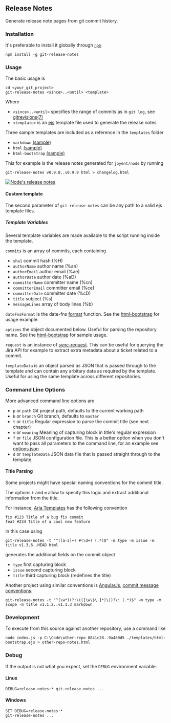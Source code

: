## Release Notes

Generate release note pages from git commit history.

### Installation

It's preferable to install it globally through [`npm`](https://www.npmjs.com/package/git-release-notes)

    npm install -g git-release-notes

### Usage

The basic usage is

    cd <your_git_project>
    git-release-notes <since>..<until> <template>

Where

* `<since>..<until>` specifies the range of commits as in `git log`, see [gitrevisions(7)](http://www.kernel.org/pub/software/scm/git/docs/gitrevisions.html)
* `<template>` is an [ejs](https://github.com/visionmedia/ejs) template file used to generate the release notes

Three sample templates are included as a reference in the `templates` folder

 * `markdown` [(sample)](https://github.com/ariatemplates/git-release-notes/blob/master/samples/output-markdown.md)
 * `html` [(sample)](http://htmlpreview.github.io/?https://github.com/ariatemplates/git-release-notes/blob/master/samples/output-html.html)
 * `html-bootstrap` [(sample)](http://htmlpreview.github.io/?https://github.com/ariatemplates/git-release-notes/blob/master/samples/output-html-bootstrap.html)

This for example is the release notes generated for `joyent/node` by running

    git-release-notes v0.9.8..v0.9.9 html > changelog.html

[<img src="https://github.com/ariatemplates/git-release-notes/raw/master/samples/node_thumb.png" alt="Node's release notes">](https://github.com/ariatemplates/git-release-notes/raw/master/samples/node.png)

#### Custom template

The second parameter of `git-release-notes` can be any path to a valid ejs template files.

##### Template Variables

Several template variables are made available to the script running inside the template.

`commits` is an array of commits, each containing

* `sha1` commit hash (%H)
* `authorName` author name (%an)
* `authorEmail` author email (%ae)
* `authorDate` author date (%aD)
* `committerName` committer name (%cn)
* `committerEmail` committer email (%ce)
* `committerDate` committer date (%cD)
* `title` subject (%s)
* `messageLines` array of body lines (%b)

`dateFnsFormat` is the date-fns [format](https://date-fns.org/docs/format) function. See the [html-bootstrap](https://github.com/ariatemplates/git-release-notes/blob/master/templates/html-bootstrap.ejs) for usage example.

`options` the object documented below. Useful for parsing the repository name. See the [html-bootstrap](https://github.com/ariatemplates/git-release-notes/blob/master/templates/html-bootstrap.ejs) for sample usage.

`request` is an instance of [sync-request](https://www.npmjs.com/package/sync-request). This can be useful for querying the Jira API for example to extract extra metadata about a ticket related to a commit.

`templateData` is an object parsed as JSON that is passed through to the template and can contain any arbitary data as required by the template. Useful for using the same template across different repositories.

### Command Line Options

More advanced command line options are

* `p` or `path` Git project path, defaults to the current working path
* `b` or `branch` Git branch, defaults to `master`
* `t` or `title` Regular expression to parse the commit title (see next chapter)
* `m` or `meaning` Meaning of capturing block in title's regular expression
* `f` or `file` JSON configuration file. This is a better option when you don't want to pass all parameters to the command line, for an example see [options.json](https://github.com/ariatemplates/git-release-notes/blob/master/options.json)
* `d` or `templateData` JSON data file that is passed straight through to the template.

#### Title Parsing

Some projects might have special naming conventions for the commit title.

The options `t` and `m` allow to specify this logic and extract additional information from the title.

For instance, [Aria Templates](https://github.com/ariatemplates/ariatemplates) has the following convention

    fix #123 Title of a bug fix commit
    feat #234 Title of a cool new feature

In this case using

```
git-release-notes -t "^([a-z]+) #(\d+) (.*)$" -m type -m issue -m title v1.3.6..HEAD html
```

generates the additional fields on the commit object

* `type` first capturing block
* `issue` second capturing block
* `title` third capturing block (redefines the title)


Another project using similar conventions is [AngularJs](https://github.com/angular/angular.js), [commit message conventions](https://docs.google.com/document/d/1QrDFcIiPjSLDn3EL15IJygNPiHORgU1_OOAqWjiDU5Y/edit#).

```
git-release-notes -t "^(\w*)(?:\(([\w\$\.]*)\))?\: (.*)$" -m type -m scope -m title v1.1.2..v1.1.3 markdown
```

### Development
To execute from this source against another repository, use a command like

    node index.js -p C:\Code\other-repo 0841c28..9a480d5 ./templates/html-bootstrap.ejs > other-repo-notes.html


### Debug

If the output is not what you expect, set the `DEBUG` environment variable:

#### Linux
    DEBUG=release-notes:* git-release-notes ...

#### Windows

    SET DEBUG=release-notes:*
    git-release-notes ...
